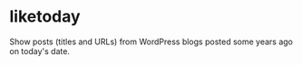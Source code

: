 # liketoday
Show posts (titles and URLs) from WordPress blogs posted some years ago on today's date.
